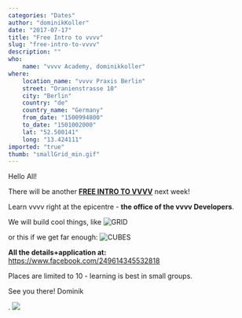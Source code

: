 ```yaml
---
categories: "Dates"
author: "dominikKoller"
date: "2017-07-17"
title: "Free Intro to vvvv"
slug: "free-intro-to-vvvv"
description: ""
who: 
    name: "vvvv Academy, dominikkoller"
where: 
    location_name: "vvvv Praxis Berlin"
    street: "Oranienstrasse 10"
    city: "Berlin"
    country: "de"
    country_name: "Germany"
    from_date: "1500994800"
    to_date: "1501002000"
    lat: "52.500141"
    long: "13.424111"
imported: "true"
thumb: "smallGrid_min.gif"
---
```



Hello All!

There will be another **[FREE INTRO TO VVVV](https://www.facebook.com/249614345532818)** next week!

Learn vvvv right at the epicentre - **the office of the vvvv Developers**.

We will build cool things, like
![GRID](smallGrid_min.gif) 

or this if we get far enough:
![CUBES](cubesShort_min.gif) 


**All the details+application at:**
https://www.facebook.com/249614345532818

Places are limited to 10 - learning is best in small groups.

See you there!
Dominik

.
![](vvvv-academy_favicon.jpg) 


